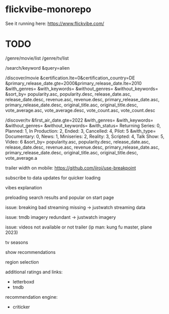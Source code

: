 # flickvibe-monorepo

See it running here: https://www.flickvibe.com/

# TODO

/genre/movie/list
/genre/tv/list

/search/keyword
&query=alien

/discover/movie
&certification.lte=0&certification_country=DE
&primary_release_date.gte=2000&primary_release_date.lte=2010
&with_genres=
&with_keywords=
&without_genres=
&without_keywords=
&sort_by=
popularity.asc, popularity.desc, release_date.asc, release_date.desc, revenue.asc, revenue.desc,
primary_release_date.asc, primary_release_date.desc, original_title.asc, original_title.desc,
vote_average.asc, vote_average.desc, vote_count.asc, vote_count.desc

/discover/tv
&first_air_date.gte=2022
&with_genres=
&with_keywords=
&without_genres=
&without_keywords=
&with_status=
Returning Series: 0, Planned: 1, In Production: 2, Ended: 3, Cancelled: 4, Pilot: 5
&with_type=
Documentary: 0, News: 1, Miniseries: 2, Reality: 3, Scripted: 4, Talk Show: 5, Video: 6
&sort_by=
popularity.asc, popularity.desc, release_date.asc, release_date.desc, revenue.asc, revenue.desc,
primary_release_date.asc, primary_release_date.desc, original_title.asc, original_title.desc,
vote_average.a

trailer width on mobile: https://github.com/iiroj/use-breakpoint

subscribe to data updates for quicker loading

vibes explanation

preloading search results and popular on start page

issue: breaking bad streaming missing -> justwatch streaming data

issue: tmdb imagery redundant -> justwatch imagery

issue: videos not available or not trailer (ip man: kung fu master, plane 2023)

tv seasons

show recommendations

region selection

additional ratings and links:
* letterboxd
* tmdb

recommendation engine:
* criticker


